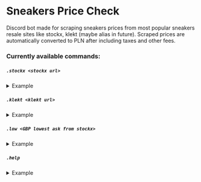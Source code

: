 # Sneakers Price Check

Discord bot made for scraping sneakers prices from most popular sneakers resale sites like stockx, klekt (maybe alias in
future).
Scraped prices are automatically converted to PLN after including taxes and other fees.

### Currently available commands:

##### `.stockx <stockx url>`

<details>
<summary>
Example

</summary>

![img.png](img.png)
</details>

##### `.klekt <klekt url>`

<details>
<summary>
Example

</summary>

![img_1.png](img_1.png)
</details>

##### `.low <GBP lowest ask from stockx>`

<details>
<summary>
Example

</summary>

![img_2.png](img_2.png)
</details>

##### `.help `

<details>
<summary>
Example

</summary>

![img_3.png](img_3.png)
</details>
